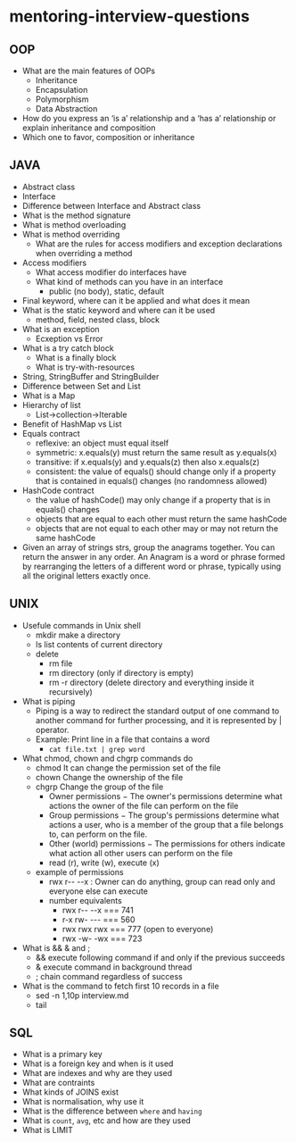 # mentoring-interview-questions

## OOP
* What are the main features of OOPs
    * Inheritance
    * Encapsulation
    * Polymorphism
    * Data Abstraction
* How do you express an ‘is a’ relationship and a ‘has a’ relationship or explain inheritance and composition
*  Which one to favor, composition or inheritance

## JAVA

* Abstract class
* Interface
* Difference between Interface and Abstract class
* What is the method signature
* What is method overloading
* What is method overriding
  * What are the rules for access modifiers and exception declarations when overriding a method
* Access modifiers
  * What access modifier do interfaces have
  * What kind of methods can you have in an interface
      * public (no body), static, default
* Final keyword, where can it be applied and what does it mean
* What is the static keyword and where can it be used
  * method, field, nested class, block
*  What is an exception
    * Ecxeption vs Error
* What is a try catch block
    * What is a finally block
    * What is try-with-resources
* String, StringBuffer and StringBuilder
* Difference between Set and List
* What is a Map
* Hierarchy of list
    * List->collection->Iterable
* Benefit of HashMap vs List
* Equals contract
  * reflexive: an object must equal itself
  * symmetric: x.equals(y) must return the same result as y.equals(x)
  * transitive: if x.equals(y) and y.equals(z) then also x.equals(z)
  * consistent: the value of equals() should change only if a property that is contained in equals() changes (no randomness allowed)
* HashCode contract
  * the value of hashCode() may only change if a property that is in equals() changes
  * objects that are equal to each other must return the same hashCode
  * objects that are not equal to each other may or may not return the same hashCode
* Given an array of strings strs, group the anagrams together. You can return the answer in any order. An Anagram is a word or phrase formed by rearranging the letters of a different word or phrase, typically using all the original letters exactly once.


## UNIX

* Usefule commands in Unix shell
  * mkdir make a directory
  * ls list contents of current directory
  * delete
      * rm file
      * rm directory (only if directory is empty)
      * rm -r directory (delete directory and everything inside it recursively)
* What is piping
    * Piping is a way to redirect the standard output of one command to another command for further processing, and it is represented by | operator.
    * Example: Print line in a file that contains a word
        * `cat file.txt | grep word`
* What chmod, chown and chgrp commands do
    * chmod	It can change the permission set of the file
    * chown	Change the ownership of the file
    * chgrp	Change the group of the file
        * Owner permissions − The owner's permissions determine what actions the owner of the file can perform on the file
        * Group permissions − The group's permissions determine what actions a user, who is a member of the group that a file belongs to, can perform on the file.
        * Other (world) permissions − The permissions for others indicate what action all other users can perform on the file
        * read (r), write (w), execute (x)
    * example of permissions
        * rwx r-- --x : Owner can do anything, group can read only and everyone else can execute
        * number equivalents
            * rwx r-- --x === 741
            * r-x rw- --- === 560
            * rwx rwx rwx === 777 (open to everyone)
            * rwx -w- -wx === 723
* What is && & and ;
    * && execute following command if and only if the previous succeeds
    * & execute command in background thread
    * ; chain command regardless of success
* What is the command to fetch first 10 records in a file
    * sed -n 1,10p interview.md
    * tail

## SQL

* What is a primary key
* What is a foreign key and when is it used
* What are indexes and why are they used
* What are contraints
* What kinds of JOINS exist
* What is normalisation, why use it
* What is the difference between `where` and `having`
* What is `count`, `avg`, etc and how are they used
* What is LIMIT

